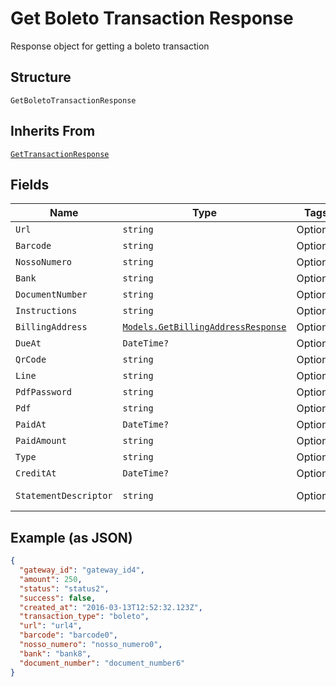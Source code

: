 
# Get Boleto Transaction Response

Response object for getting a boleto transaction

## Structure

`GetBoletoTransactionResponse`

## Inherits From

[`GetTransactionResponse`](../../doc/models/get-transaction-response.md)

## Fields

| Name | Type | Tags | Description |
|  --- | --- | --- | --- |
| `Url` | `string` | Optional | - |
| `Barcode` | `string` | Optional | - |
| `NossoNumero` | `string` | Optional | - |
| `Bank` | `string` | Optional | - |
| `DocumentNumber` | `string` | Optional | - |
| `Instructions` | `string` | Optional | - |
| `BillingAddress` | [`Models.GetBillingAddressResponse`](../../doc/models/get-billing-address-response.md) | Optional | - |
| `DueAt` | `DateTime?` | Optional | - |
| `QrCode` | `string` | Optional | - |
| `Line` | `string` | Optional | - |
| `PdfPassword` | `string` | Optional | - |
| `Pdf` | `string` | Optional | - |
| `PaidAt` | `DateTime?` | Optional | - |
| `PaidAmount` | `string` | Optional | - |
| `Type` | `string` | Optional | - |
| `CreditAt` | `DateTime?` | Optional | - |
| `StatementDescriptor` | `string` | Optional | Soft Descriptor |

## Example (as JSON)

```json
{
  "gateway_id": "gateway_id4",
  "amount": 250,
  "status": "status2",
  "success": false,
  "created_at": "2016-03-13T12:52:32.123Z",
  "transaction_type": "boleto",
  "url": "url4",
  "barcode": "barcode0",
  "nosso_numero": "nosso_numero0",
  "bank": "bank8",
  "document_number": "document_number6"
}
```

